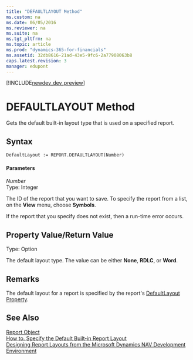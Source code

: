 ```yaml
---
title: "DEFAULTLAYOUT Method"
ms.custom: na
ms.date: 06/05/2016
ms.reviewer: na
ms.suite: na
ms.tgt_pltfrm: na
ms.topic: article
ms.prod: "dynamics-365-for-financials"
ms.assetid: 32db8616-21ad-43e5-9fc6-2a77908063b8
caps.latest.revision: 3
manager: edupont
---
```


[!INCLUDE[newdev_dev_preview](../includes/newdev_dev_preview.md)]

# DEFAULTLAYOUT Method
Gets the default built-in layout type that is used on a specified report.  

## Syntax  

```  
DefaultLayout := REPORT.DEFAULTLAYOUT(Number)  
```  

#### Parameters  
 *Number*  
 Type: Integer  

 The ID of the report that you want to save. To specify the report from a list, on the **View** menu, choose **Symbols**.  

 If the report that you specify does not exist, then a run-time error occurs.  

## Property Value/Return Value  
 Type: Option  

 The default layout type. The value can be either **None**, **RDLC**, or **Word**.  

## Remarks  
 The default layout for a report is specified by the report's [DefaultLayout Property](../properties/devenv-DefaultLayout-Property.md).  

## See Also  
 [Report Object](../devenv-report-object.md)   
 [How to. Specify the Default Built-in Report Layout](How-to.-Specify-the-Default-Built-in-Report-Layout.md)   
 [Designing Report Layouts from the Microsoft Dynamics NAV Development Environment](Designing-Report-Layouts-from-the-Microsoft-Dynamics-NAV-Development-Environment.md)
